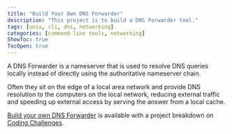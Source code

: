 ```yaml
---
title: "Build Your Own DNS Forwarder"
description: "This project is to build a DNS Forwarder tool."
tags: [unix, cli, dns, networking]
categories: [command line tools, networking]
ShowToc: true
TocOpen: true
---
```


A DNS Forwarder is a nameserver that is used to resolve DNS queries locally instead of directly using the authoritative nameserver chain.

Often they sit on the edge of a local area network and provide DNS resolution to the computers on the local network, reducing external traffic and speeding up external access by serving the answer from a local cache.

<!--more-->

[Build your own DNS Forwarder](https://codingchallenges.fyi/challenges/challenge-dns-forwarder) is available with a project breakdown on [Coding Challenges](https://codingchallenges.fyi/).